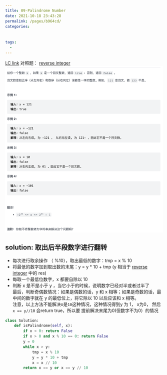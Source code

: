 ```yaml
---
title: 09-Palindrome Number
date: 2021-10-18 23:43:28
permalink: /pages/b964cd/
categories:
  

tags:
  - 
---
```

[LC link](https://leetcode-cn.com/problems/palindrome-number/)
对照题： [reverse integer](https://emmableu.github.io/leetcode-note-site/pages/6456a8/)
![](https://raw.githubusercontent.com/emmableu/image/master/9-0.png)
## solution: 取出后半段数字进行翻转
- 每次进行取余操作 （ %10），取出最低的数字：tmp = x % 10
- 将最低的数字加到取出数的末尾：y = y * 10 + tmp (y 相当于 [reverse integer](https://emmableu.github.io/leetcode-note-site/pages/6456a8/) 中的 res)
- 每取一个最低位数字，x 都要自除以 10
- 判断 x 是不是小于 y ，当它小于的时候，说明数字已经对半或者过半了  
最后，判断奇偶数情况：如果是偶数的话，y 和 x 相等；如果是奇数的话，最中间的数字就在 y 的最低位上，将它除以 10 以后应该和 x 相等。  
注意，以上方法不能解决x是`10`这种情况，这种情况得到y 为 1， x为0， 然后 `x == y//10` 会return true，所以要 提前解决末尾为0(但数字不为0）的情况
```python
class Solution:
    def isPalindrome(self, x):
        if x < 0: return False
        if x > 0 and x % 10 == 0: return False
        y = 0
        while x > y:
            tmp = x % 10
            y = y * 10 + tmp
            x = x // 10
        return x == y or x == y // 10
```
